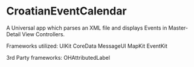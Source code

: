 CroatianEventCalendar
=====================
A Universal app which parses an XML file and displays Events in Master-Detail View Controllers.

Frameworks utilized:
UIKit
CoreData
MessageUI
MapKit
EventKit

3rd Party frameworks:
OHAttributedLabel
